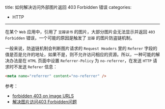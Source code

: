 title: 如何解决访问外部图片返回 403 Forbidden 错误
categories:
- HTTP
---

在某个 `Web` 应用中，引用了 `豆瓣读书` 的图片，大部分图片会无法显示并返回 `403 Forbidden` 错误，一个可能的原因是触发了 `豆瓣` 的图片防盗链机制。

一般来说，防盗链机制会判断图片请求的 `Request Headers` 里的 `Referer` 字段的值是否是允许的地址，如果不是，则不允许访问相应的资源。所以，一种可能的解决办法是在 `HTML` 页面中设置 `Referrer-Policy` 为 `no-referrer`，在发送 `HTTP` 请求时不发送 `Referer` 信息：

```html
<meta name="referrer" content="no-referrer" />
```

参考：

- [forbidden 403 on image URLS](https://stackoverflow.com/questions/49433452/forbidden-403-on-image-urls)
- [解决图片访问403 Forbidden问题](https://juejin.im/post/5cc50deff265da03a97af3e8)
